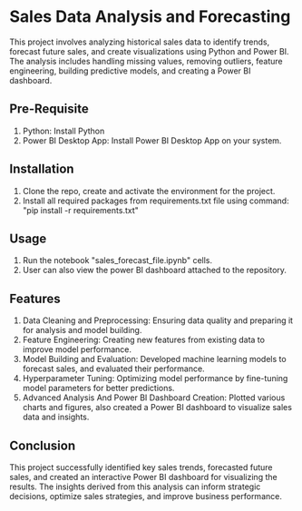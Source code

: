 # Sales Data Analysis and Forecasting
This project involves analyzing historical sales data to identify trends, forecast future sales, and create visualizations using Python and Power BI. The analysis includes handling missing values, removing outliers, feature engineering, building predictive models, and creating a Power BI dashboard.

## Pre-Requisite
1) Python: Install Python
2) Power BI Desktop App: Install Power BI Desktop App on your system.

## Installation
1) Clone the repo, create and activate the environment for the project.
2) Install all required packages from requirements.txt file using command: "pip install -r requirements.txt"

## Usage
1) Run the notebook "sales_forecast_file.ipynb" cells.
2) User can also view the power BI dashboard attached to the repository.

## Features
1) Data Cleaning and Preprocessing: Ensuring data quality and preparing it for analysis and model building.
2) Feature Engineering: Creating new features from existing data to improve model performance.
3) Model Building and Evaluation: Developed machine learning models to forecast sales, and evaluated their performance.
4) Hyperparameter Tuning: Optimizing model performance by fine-tuning model parameters for better predictions.
5) Advanced Analysis And Power BI Dashboard Creation: Plotted various charts and figures, also created a Power BI dashboard to visualize sales data and insights.

## Conclusion
This project successfully identified key sales trends, forecasted future sales, and created an interactive Power BI dashboard for visualizing the results. The insights derived from this analysis can inform strategic decisions, optimize sales strategies, and improve business performance.
